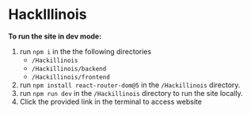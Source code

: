 # HackIllinois

**To run the site in dev mode:** <br>
1. run `npm i` in the the following directories
    * `/Hackillinois`
    * `/Hackillinois/backend`
    * `/Hackillinois/frontend`
2. run `npm install react-router-dom@5` in the `/Hackillinois` directory.
3. run `npm run dev` in the `/Hackillinois` directory to run the site locally. 
4. Click the provided link in the terminal to access website

